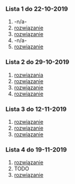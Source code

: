 ### Lista 1 do 22-10-2019

1. -n/a-
2. [rozwiązanie](./L1/2.js)
3. [rozwiązanie](./L1/3.js)
4. -n/a-
5. [rozwiązanie](./L1/5.js)

### Lista 2 do 29-10-2019

1. [rozwiązania](./L2/1)
2. [rozwiązanie](./L2/2.js)
3. [rozwiązanie](./L2/3.js)
4. [rozwiązanie](./L2/4.md)

### Lista 3 do 12-11-2019

1. [rozwiązanie](./L3/1.js)
2. [rozwiązanie](./L3/2.js)
3. [rozwiązanie](./L3/3.js)

### Lista 4 do 19-11-2019

1. [rozwiązanie](./L4/1.js)
2. TODO
3. [rozwiązanie](./L4/3.js)